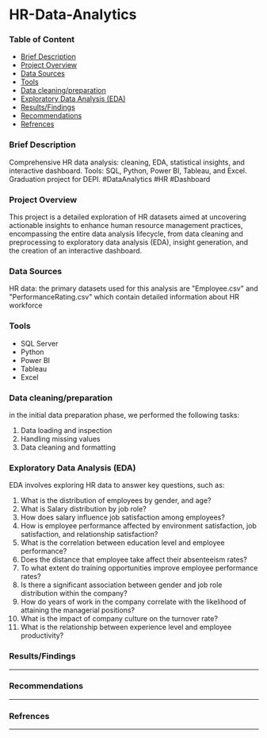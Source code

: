 # HR-Data-Analytics
### Table of Content
- [Brief Description](#Brief-Description)
- [Project Overview](#Project-Overview)
- [Data Sources](#Data-Sources)
- [Tools](#Tools)
- [Data cleaning/preparation](#Data-cleaning-preparation)
- [Exploratory Data Analysis (EDA)](#Exploratory-Data-Analysis-(EDA))
- [Results/Findings](#Results-Findings)
- [Recommendations](#Recommendations)
- [Refrences](#Refrences)

### Brief Description
Comprehensive HR data analysis: cleaning, EDA, statistical insights, and interactive dashboard. Tools: SQL, Python, Power BI, Tableau, and Excel. Graduation project for DEPI. #DataAnalytics #HR #Dashboard
### Project Overview
This project is a detailed exploration of HR datasets aimed at uncovering actionable insights to enhance human resource management practices, encompassing the entire data analysis lifecycle, from data cleaning and preprocessing to exploratory data analysis (EDA), insight generation, and the creation of an interactive dashboard.
### Data Sources
HR data: the primary datasets used for this analysis are "Employee.csv" and "PerformanceRating.csv" which contain detailed information about HR workforce 
### Tools
- SQL Server
- Python
- Power BI
- Tableau
- Excel
### Data cleaning/preparation
in the initial data preparation phase, we performed the following tasks:
1. Data loading and inspection
2. Handling missing values
3. Data cleaning and formatting
### Exploratory Data Analysis (EDA)
EDA involves exploring HR data to answer key questions, such as:
1.	What is the distribution of employees by gender, and age?
2.	What is Salary distribution by job role?
3.	How does salary influence job satisfaction among employees?
4.	How is employee performance affected by environment satisfaction, job satisfaction, and relationship satisfaction?
5.	What is the correlation between education level and employee performance?
6.	Does the distance that employee take affect their absenteeism rates?
7.	To what extent do training opportunities improve employee performance rates?
8.	Is there a significant association between gender and job role distribution within the company?
9.	How do years of work in the company correlate with the likelihood of attaining the managerial positions?
10.	What is the impact of company culture on the turnover rate?
11.	What is the relationship between experience level and employee productivity?
### Results/Findings
------
### Recommendations 
----
### Refrences 
------
